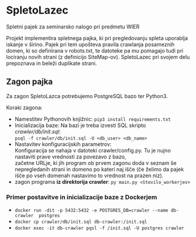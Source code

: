 # SpletoLazec
Spletni pajek za seminarsko nalogo pri predmetu WIER  

Projekt implementira spletnega pajka, ki pri pregledovanju spleta uporablja iskanje v širino. Pajek pri tem upošteva pravila crawlanja posameznih domen, ki so definirana v robots.txt, te datoteke pa mu pomagajo tudi pri lociranju novih strani (z definicijo SiteMap-ov). SpletoLazec pri svojem delu prepoznava in beleži duplikate strani.  

## Zagon pajka
Za zagon SpletoLazca potrebujemo PostgreSQL bazo ter Python3. 

Koraki zagona:
+ Namestitev Pythonovih knjižnic: `pip3 install requirements.txt`
+ Inicializacija baze: Na bazi je treba izvesti SQL skripto  *crawler/db/init.sql*:  
    `psql -f crawler/db/init.sql -U <db_user> <db_name>`
+ Nastavitev konfiguracijskih parametrov:  
  Konfiguracija se nahaja v datoteki crawler/config.py. Tu je nujno nastaviti prave vrednosti za povezavo z bazo,  
  začetne URLje, ki jih program ob prvem zagonu doda v seznam še nepregledanih strani in domeno po kateri naj išče
  (če želimo da pajek išče po vseh domenah nastavimo to vrednost na prazen niz).
+ zagon programa **iz direktorija crawler**: `py main.py <število_workerjev>`  
  
### Primer postavitve in inicializacije baze z Dockerjem  
+ `docker run -dit -p 5432:5432 -e POSTGRES_DB=crawler --name db-crawler  postgres`
+ `docker cp crawler/db/init.sql db-crawler:/init.sql`
+ `docker exec -it db-crawler pqsl -f /init.sql -U postgres crawler`

